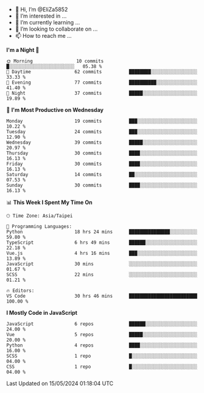 - 👋 Hi, I’m @EliZa5852
- 👀 I’m interested in ...
- 🌱 I’m currently learning ...
- 💞️ I’m looking to collaborate on ...
- 📫 How to reach me ...

<!--START_SECTION:waka-->
**I'm a Night 🦉** 

```text
🌞 Morning                10 commits          █░░░░░░░░░░░░░░░░░░░░░░░░   05.38 % 
🌆 Daytime                62 commits          ████████░░░░░░░░░░░░░░░░░   33.33 % 
🌃 Evening                77 commits          ██████████░░░░░░░░░░░░░░░   41.40 % 
🌙 Night                  37 commits          █████░░░░░░░░░░░░░░░░░░░░   19.89 % 
```
📅 **I'm Most Productive on Wednesday** 

```text
Monday                   19 commits          ███░░░░░░░░░░░░░░░░░░░░░░   10.22 % 
Tuesday                  24 commits          ███░░░░░░░░░░░░░░░░░░░░░░   12.90 % 
Wednesday                39 commits          █████░░░░░░░░░░░░░░░░░░░░   20.97 % 
Thursday                 30 commits          ████░░░░░░░░░░░░░░░░░░░░░   16.13 % 
Friday                   30 commits          ████░░░░░░░░░░░░░░░░░░░░░   16.13 % 
Saturday                 14 commits          ██░░░░░░░░░░░░░░░░░░░░░░░   07.53 % 
Sunday                   30 commits          ████░░░░░░░░░░░░░░░░░░░░░   16.13 % 
```


📊 **This Week I Spent My Time On** 

```text
🕑︎ Time Zone: Asia/Taipei

💬 Programming Languages: 
Python                   18 hrs 24 mins      ███████████████░░░░░░░░░░   59.80 % 
TypeScript               6 hrs 49 mins       ██████░░░░░░░░░░░░░░░░░░░   22.18 % 
Vue.js                   4 hrs 16 mins       ███░░░░░░░░░░░░░░░░░░░░░░   13.89 % 
JavaScript               30 mins             ░░░░░░░░░░░░░░░░░░░░░░░░░   01.67 % 
SCSS                     22 mins             ░░░░░░░░░░░░░░░░░░░░░░░░░   01.21 % 

🔥 Editors: 
VS Code                  30 hrs 46 mins      █████████████████████████   100.00 % 
```

**I Mostly Code in JavaScript** 

```text
JavaScript               6 repos             ██████░░░░░░░░░░░░░░░░░░░   24.00 % 
Vue                      5 repos             █████░░░░░░░░░░░░░░░░░░░░   20.00 % 
Python                   4 repos             ████░░░░░░░░░░░░░░░░░░░░░   16.00 % 
SCSS                     1 repo              █░░░░░░░░░░░░░░░░░░░░░░░░   04.00 % 
CSS                      1 repo              █░░░░░░░░░░░░░░░░░░░░░░░░   04.00 % 
```




 Last Updated on 15/05/2024 01:18:04 UTC
<!--END_SECTION:waka-->
